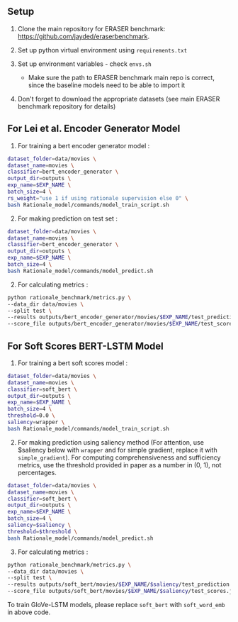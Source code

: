 Setup
----------

1. Clone the main repository for ERASER benchmark: <https://github.com/jayded/eraserbenchmark>.

2. Set up python virtual environment using `requirements.txt`

3. Set up environment variables - check `envs.sh`
    - Make sure the path to ERASER benchmark main repo is correct, since the baseline models need to be able to import it

4. Don't forget to download the appropriate datasets (see main ERASER benchmark repository for details)

For Lei et al. Encoder Generator Model
---------------------------------------

1. For training a bert encoder generator model :
```bash
dataset_folder=data/movies \
dataset_name=movies \
classifier=bert_encoder_generator \
output_dir=outputs \
exp_name=$EXP_NAME \
batch_size=4 \
rs_weight="use 1 if using rationale supervision else 0" \
bash Rationale_model/commands/model_train_script.sh
```

2. For making prediction on test set :
```bash
dataset_folder=data/movies \
dataset_name=movies \
classifier=bert_encoder_generator \
output_dir=outputs \
exp_name=$EXP_NAME \
batch_size=4 \
bash Rationale_model/commands/model_predict.sh
```

2. For calculating metrics : 
```bash
python rationale_benchmark/metrics.py \
--data_dir data/movies \
--split test \
--results outputs/bert_encoder_generator/movies/$EXP_NAME/test_prediction.jsonl \
--score_file outputs/bert_encoder_generator/movies/$EXP_NAME/test_scores.json
```

For Soft Scores BERT-LSTM Model
---------------------

1. For training a bert soft scores model :
```bash
dataset_folder=data/movies \
dataset_name=movies \
classifier=soft_bert \
output_dir=outputs \
exp_name=$EXP_NAME \
batch_size=4 \
threshold=0.0 \
saliency=wrapper \
bash Rationale_model/commands/model_train_script.sh
```
2. For making prediction using saliency method (For attention, use $saliency below with `wrapper` and for simple gradient, replace it with `simple_gradient`). For computing comprehensiveness and sufficiency metrics, use the threshold provided in paper as a number in (0, 1), not percentages.

```bash
dataset_folder=data/movies \
dataset_name=movies \
classifier=soft_bert \
output_dir=outputs \
exp_name=$EXP_NAME \
batch_size=4 \
saliency=$saliency \
threshold=$threshold \
bash Rationale_model/commands/model_predict.sh
```

3. For calculating metrics : 

```bash
python rationale_benchmark/metrics.py \
--data_dir data/movies \
--split test \
--results outputs/soft_bert/movies/$EXP_NAME/$saliency/test_prediction.jsonl \
--score_file outputs/soft_bert/movies/$EXP_NAME/$saliency/test_scores.json
```
To train GloVe-LSTM models, please replace `soft_bert` with `soft_word_emb` in above code.

